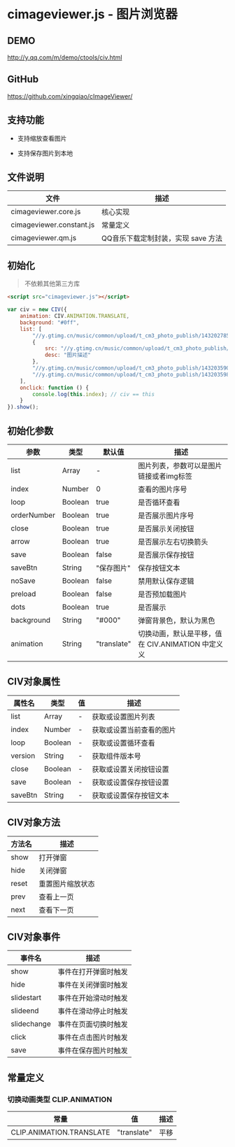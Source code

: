 # cimageviewer.js - 图片浏览器

## DEMO

<http://y.qq.com/m/demo/ctools/civ.html>

## GitHub

<https://github.com/xingqiao/cImageViewer/>

## 支持功能

- 支持缩放查看图片

- 支持保存图片到本地

## 文件说明

| 文件 | 描述 |
|-|-|
| cimageviewer.core.js | 核心实现 |
| cimageviewer.constant.js | 常量定义 |
| cimageviewer.qm.js | QQ音乐下载定制封装，实现 save 方法 |

## 初始化

> 不依赖其他第三方库

```html
<script src="cimageviewer.js"></script>
```

```javascript
var civ = new CIV({
    animation: CIV.ANIMATION.TRANSLATE,
    background: "#0ff",
    list: [
        "//y.gtimg.cn/music/common/upload/t_cm3_photo_publish/1432027858747126350.jpg",
        {
            src: "//y.gtimg.cn/music/common/upload/t_cm3_photo_publish/1432027474009126350.jpg",
            desc: "图片描述"
        },
        "//y.gtimg.cn/music/common/upload/t_cm3_photo_publish/1432035906703126350.jpg",
        "//y.gtimg.cn/music/common/upload/t_cm3_photo_publish/1432035984898126350.jpg"
    ],
    onclick: function () {
        console.log(this.index); // civ == this
    }
}).show();
```

## 初始化参数

| 参数 | 类型 | 默认值 | 描述 |
|-|-|-|-|
| list | Array | \- | 图片列表，参数可以是图片链接或者img标签 |
| index | Number | 0 | 查看的图片序号 |
| loop | Boolean | true | 是否循环查看 |
| orderNumber | Boolean | true | 是否展示图片序号 |
| close | Boolean | true | 是否展示关闭按钮 |
| arrow | Boolean | true | 是否展示左右切换箭头 |
| save | Boolean | false | 是否展示保存按钮 |
| saveBtn | String | "保存图片" | 保存按钮文本 |
| noSave | Boolean | false | 禁用默认保存逻辑 |
| preload | Boolean | false | 是否预加载图片 |
| dots | Boolean | true | 是否展示 |
| background | String | "#000" | 弹窗背景色，默认为黑色 |
| animation | String | "translate" | 切换动画，默认是平移，值在 CIV.ANIMATION 中定义义 |

## CIV对象属性

| 属性名 | 类型 | 值 | 描述 |
|-|-|-|-|
| list | Array | \- | 获取或设置图片列表 |
| index | Number | \- | 获取或设置当前查看的图片 |
| loop | Boolean | \- | 获取或设置循环查看 |
| version | String | \- | 获取组件版本号 |
| close | Boolean | \- | 获取或设置关闭按钮设置 |
| save | Boolean | \- | 获取或设置保存按钮设置 |
| saveBtn | String | \- | 获取或设置保存按钮文本 |

## CIV对象方法

| 方法名 | 描述 |
|-|-|
| show | 打开弹窗 |
| hide | 关闭弹窗 |
| reset | 重置图片缩放状态 |
| prev | 查看上一页 |
| next | 查看下一页 |

## CIV对象事件

| 事件名 | 描述 |
|-|-|
| show | 事件在打开弹窗时触发 |
| hide | 事件在关闭弹窗时触发 |
| slidestart | 事件在开始滑动时触发 |
| slideend | 事件在滑动停止时触发 |
| slidechange | 事件在页面切换时触发 |
| click | 事件在点击图片时触发 |
| save | 事件在保存图片时触发 |

## 常量定义

### 切换动画类型 CLIP.ANIMATION

| 常量 | 值 | 描述 |
|-|-|-|
| CLIP.ANIMATION.TRANSLATE | "translate" | 平移 |
